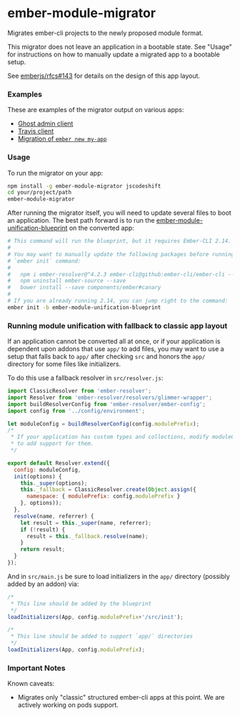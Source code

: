 # ember-module-migrator

Migrates ember-cli projects to the newly proposed module format.

This migrator does not leave an application in a bootable state. See "Usage"
for instructions on how to manually update a migrated app to a bootable
setup.

See [emberjs/rfcs#143](https://github.com/emberjs/rfcs/pull/143) for details
on the design of this app layout.

### Examples

These are examples of the migrator output on various apps:

* [Ghost admin client](https://github.com/rwjblue/--ghost-modules-sample/tree/grouped-collections/src)
* [Travis client](https://github.com/rwjblue/--travis-modules-sample/tree/modules/src)
* [Migration of `ember new my-app`](https://github.com/rwjblue/--new-app-blueprint/tree/modules/src)

### Usage

To run the migrator on your app:

```sh
npm install -g ember-module-migrator jscodeshift
cd your/project/path
ember-module-migrator
```

After running the migrator itself, you will need to update several files
to boot an application. The best path forward is to run the
[ember-module-unification-blueprint](https://github.com/emberjs/ember-module-unification-blueprint)
on the converted app:

```sh
# This command will run the blueprint, but it requires Ember-CLI 2.14.
#
# You may want to manually update the following packages before running the
# `ember init` command:
#
#   npm i ember-resolver@^4.2.3 ember-cli@github:ember-cli/ember-cli --save-dev
#   npm uninstall ember-source --save
#   bower install --save components/ember#canary
#
# If you are already running 2.14, you can jump right to the command:
ember init -b ember-module-unification-blueprint
```

### Running module unification with fallback to classic app layout

If an application cannot be converted all at once, or if your application is
dependent upon addons that use `app/` to add files, you may want to use
a setup that falls back to `app/` after checking `src` and honors the `app/`
directory for some files like initializers.

To do this use a fallback resolver in `src/resolver.js`:

```js
import ClassicResolver from 'ember-resolver';
import Resolver from 'ember-resolver/resolvers/glimmer-wrapper';
import buildResolverConfig from 'ember-resolver/ember-config';
import config from '../config/environment';

let moduleConfig = buildResolverConfig(config.modulePrefix);
/*
 * If your application has custom types and collections, modify moduleConfig here
 * to add support for them.
 */

export default Resolver.extend({
  config: moduleConfig,
  init(options) {
    this._super(options);
    this._fallback = ClassicResolver.create(Object.assign({
      namespace: { modulePrefix: config.modulePrefix }
    }, options));
  },
  resolve(name, referrer) {
    let result = this._super(name, referrer);
    if (!result) {
      result = this._fallback.resolve(name);
    }
    return result;
  }
});
```

And in `src/main.js` be sure to load initializers in the `app/` directory
(possibly added by an addon) via:

```js
/*
 * This line should be added by the blueprint
 */
loadInitializers(App, config.modulePrefix+'/src/init');

/*
 * This line should be added to support `app/` directories
 */
loadInitializers(App, config.modulePrefix);
```

### Important Notes

Known caveats:

* Migrates only "classic" structured ember-cli apps at this point. We are
  actively working on pods support.
